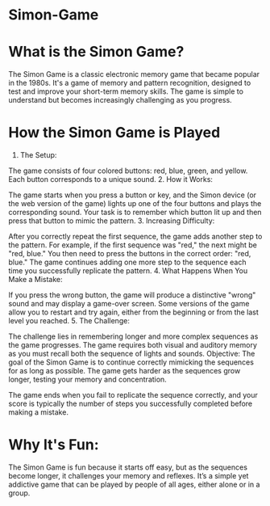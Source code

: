 # Simon-Game
# What is the Simon Game?
The Simon Game is a classic electronic memory game that became popular in the 1980s. It's a game of memory and pattern recognition, designed to test and improve your short-term memory skills. The game is simple to understand but becomes increasingly challenging as you progress.

# How the Simon Game is Played
1. The Setup:

The game consists of four colored buttons: red, blue, green, and yellow.
Each button corresponds to a unique sound.
2. How it Works:

The game starts when you press a button or key, and the Simon device (or the web version of the game) lights up one of the four buttons and plays the corresponding sound.
Your task is to remember which button lit up and then press that button to mimic the pattern.
3. Increasing Difficulty:

After you correctly repeat the first sequence, the game adds another step to the pattern. For example, if the first sequence was "red," the next might be "red, blue."
You then need to press the buttons in the correct order: "red, blue."
The game continues adding one more step to the sequence each time you successfully replicate the pattern.
4. What Happens When You Make a Mistake:

If you press the wrong button, the game will produce a distinctive "wrong" sound and may display a game-over screen.
Some versions of the game allow you to restart and try again, either from the beginning or from the last level you reached.
5. The Challenge:

The challenge lies in remembering longer and more complex sequences as the game progresses.
The game requires both visual and auditory memory as you must recall both the sequence of lights and sounds.
Objective:
The goal of the Simon Game is to continue correctly mimicking the sequences for as long as possible. The game gets harder as the sequences grow longer, testing your memory and concentration.

The game ends when you fail to replicate the sequence correctly, and your score is typically the number of steps you successfully completed before making a mistake.

# Why It's Fun:
The Simon Game is fun because it starts off easy, but as the sequences become longer, it challenges your memory and reflexes. It’s a simple yet addictive game that can be played by people of all ages, either alone or in a group.









